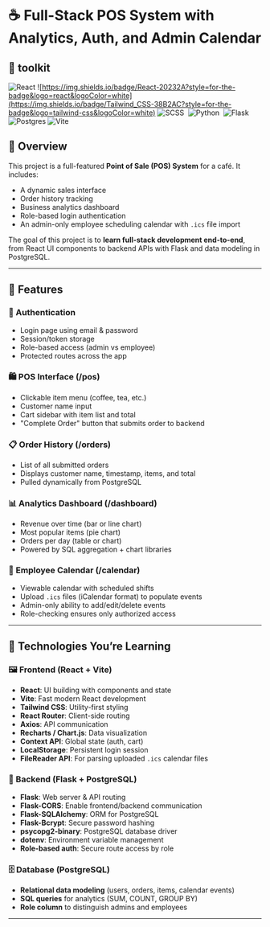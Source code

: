 # ☕ Full-Stack POS System with Analytics, Auth, and Admin Calendar

## 🧰 toolkit
![React](https://img.shields.io/badge/React-20232A?style=for-the-badge&logo=react&logoColor=white)
![https://img.shields.io/badge/React-20232A?style=for-the-badge&logo=react&logoColor=white](https://img.shields.io/badge/Tailwind_CSS-38B2AC?style=for-the-badge&logo=tailwind-css&logoColor=white)
![SCSS](https://img.shields.io/badge/Sass-CC6699?style=for-the-badge&logo=sass&logoColor=white)&nbsp;
![Python](https://img.shields.io/badge/Python-3670A0?style=for-the-badge&logo=python&logoColor=white)&nbsp;
![Flask](https://img.shields.io/badge/Flask-000000?style=for-the-badge&logo=flask&logoColor=white)
![Postgres](https://img.shields.io/badge/PostgreSQL-316192?style=for-the-badge&logo=postgresql&logoColor=white)
![Vite](https://img.shields.io/badge/Vite-B73BFE?style=for-the-badge&logo=vite&logoColor=white)

## 🧠 Overview

This project is a full-featured **Point of Sale (POS) System** for a café. It includes:

- A dynamic sales interface
- Order history tracking
- Business analytics dashboard
- Role-based login authentication
- An admin-only employee scheduling calendar with `.ics` file import

The goal of this project is to **learn full-stack development end-to-end**, from React UI components to backend APIs with Flask and data modeling in PostgreSQL.

---

## 🚀 Features

### 👥 Authentication
- Login page using email & password
- Session/token storage
- Role-based access (admin vs employee)
- Protected routes across the app

### 🛍️ POS Interface (/pos)
- Clickable item menu (coffee, tea, etc.)
- Customer name input
- Cart sidebar with item list and total
- "Complete Order" button that submits order to backend

### 📋 Order History (/orders)
- List of all submitted orders
- Displays customer name, timestamp, items, and total
- Pulled dynamically from PostgreSQL

### 📊 Analytics Dashboard (/dashboard)
- Revenue over time (bar or line chart)
- Most popular items (pie chart)
- Orders per day (table or chart)
- Powered by SQL aggregation + chart libraries

### 📆 Employee Calendar (/calendar)
- Viewable calendar with scheduled shifts
- Upload `.ics` files (iCalendar format) to populate events
- Admin-only ability to add/edit/delete events
- Role-checking ensures only authorized access

---

## 🧰 Technologies You’re Learning

### 🖼️ Frontend (React + Vite)
- **React**: UI building with components and state
- **Vite**: Fast modern React development
- **Tailwind CSS**: Utility-first styling
- **React Router**: Client-side routing
- **Axios**: API communication
- **Recharts / Chart.js**: Data visualization
- **Context API**: Global state (auth, cart)
- **LocalStorage**: Persistent login session
- **FileReader API**: For parsing uploaded `.ics` calendar files

### 🔧 Backend (Flask + PostgreSQL)
- **Flask**: Web server & API routing
- **Flask-CORS**: Enable frontend/backend communication
- **Flask-SQLAlchemy**: ORM for PostgreSQL
- **Flask-Bcrypt**: Secure password hashing
- **psycopg2-binary**: PostgreSQL database driver
- **dotenv**: Environment variable management
- **Role-based auth**: Secure route access by role

### 🗄️ Database (PostgreSQL)
- **Relational data modeling** (users, orders, items, calendar events)
- **SQL queries** for analytics (SUM, COUNT, GROUP BY)
- **Role column** to distinguish admins and employees

---
